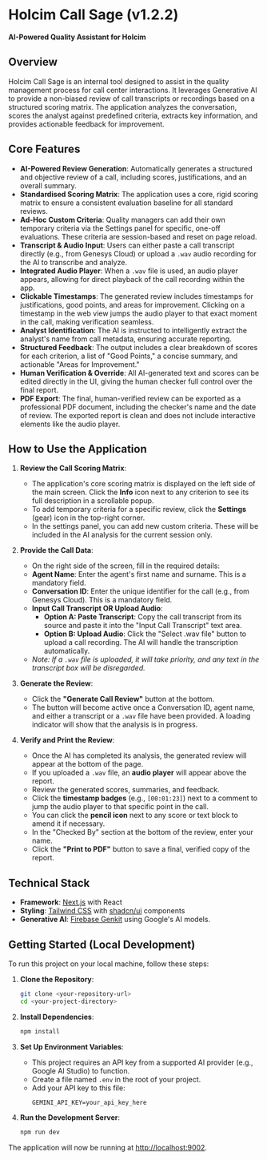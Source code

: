 # Holcim Call Sage (v1.2.2)

**AI-Powered Quality Assistant for Holcim**

## Overview

Holcim Call Sage is an internal tool designed to assist in the quality management process for call center interactions. It leverages Generative AI to provide a non-biased review of call transcripts or recordings based on a structured scoring matrix. The application analyzes the conversation, scores the analyst against predefined criteria, extracts key information, and provides actionable feedback for improvement.

## Core Features

-   **AI-Powered Review Generation**: Automatically generates a structured and objective review of a call, including scores, justifications, and an overall summary.
-   **Standardised Scoring Matrix**: The application uses a core, rigid scoring matrix to ensure a consistent evaluation baseline for all standard reviews.
-   **Ad-Hoc Custom Criteria**: Quality managers can add their own temporary criteria via the Settings panel for specific, one-off evaluations. These criteria are session-based and reset on page reload.
-   **Transcript & Audio Input**: Users can either paste a call transcript directly (e.g., from Genesys Cloud) or upload a `.wav` audio recording for the AI to transcribe and analyze.
-   **Integrated Audio Player**: When a `.wav` file is used, an audio player appears, allowing for direct playback of the call recording within the app.
-   **Clickable Timestamps**: The generated review includes timestamps for justifications, good points, and areas for improvement. Clicking on a timestamp in the web view jumps the audio player to that exact moment in the call, making verification seamless.
-   **Analyst Identification**: The AI is instructed to intelligently extract the analyst's name from call metadata, ensuring accurate reporting.
-   **Structured Feedback**: The output includes a clear breakdown of scores for each criterion, a list of "Good Points," a concise summary, and actionable "Areas for Improvement."
-   **Human Verification & Override**: All AI-generated text and scores can be edited directly in the UI, giving the human checker full control over the final report.
-   **PDF Export**: The final, human-verified review can be exported as a professional PDF document, including the checker's name and the date of review. The exported report is clean and does not include interactive elements like the audio player.

## How to Use the Application

1.  **Review the Call Scoring Matrix**:
    -   The application's core scoring matrix is displayed on the left side of the main screen. Click the **Info** icon next to any criterion to see its full description in a scrollable popup.
    -   To add temporary criteria for a specific review, click the **Settings** (gear) icon in the top-right corner.
    -   In the settings panel, you can add new custom criteria. These will be included in the AI analysis for the current session only.

2.  **Provide the Call Data**:
    -   On the right side of the screen, fill in the required details:
    -   **Agent Name**: Enter the agent's first name and surname. This is a mandatory field.
    -   **Conversation ID**: Enter the unique identifier for the call (e.g., from Genesys Cloud). This is a mandatory field.
    -   **Input Call Transcript OR Upload Audio**:
        -   **Option A: Paste Transcript**: Copy the call transcript from its source and paste it into the "Input Call Transcript" text area.
        -   **Option B: Upload Audio**: Click the "Select .wav file" button to upload a call recording. The AI will handle the transcription automatically.
    -   *Note: If a `.wav` file is uploaded, it will take priority, and any text in the transcript box will be disregarded.*

3.  **Generate the Review**:
    -   Click the **"Generate Call Review"** button at the bottom.
    -   The button will become active once a Conversation ID, agent name, and either a transcript or a `.wav` file have been provided. A loading indicator will show that the analysis is in progress.

4.  **Verify and Print the Review**:
    -   Once the AI has completed its analysis, the generated review will appear at the bottom of the page.
    -   If you uploaded a `.wav` file, an **audio player** will appear above the report.
    -   Review the generated scores, summaries, and feedback.
    -   Click the **timestamp badges** (e.g., `[00:01:23]`) next to a comment to jump the audio player to that specific point in the call.
    -   You can click the **pencil icon** next to any score or text block to amend it if necessary.
    -   In the "Checked By" section at the bottom of the review, enter your name.
    -   Click the **"Print to PDF"** button to save a final, verified copy of the report.

## Technical Stack

-   **Framework**: [Next.js](https://nextjs.org/) with React
-   **Styling**: [Tailwind CSS](https://tailwindcss.com/) with [shadcn/ui](https://ui.shadcn.com/) components
-   **Generative AI**: [Firebase Genkit](https://firebase.google.com/docs/genkit) using Google's AI models.

## Getting Started (Local Development)

To run this project on your local machine, follow these steps:

1.  **Clone the Repository**:
    ```bash
    git clone <your-repository-url>
    cd <your-project-directory>
    ```

2.  **Install Dependencies**:
    ```bash
    npm install
    ```

3.  **Set Up Environment Variables**:
    -   This project requires an API key from a supported AI provider (e.g., Google AI Studio) to function.
    -   Create a file named `.env` in the root of your project.
    -   Add your API key to this file:
        ```
        GEMINI_API_KEY=your_api_key_here
        ```

4.  **Run the Development Server**:
    ```bash
    npm run dev
    ```

The application will now be running at [http://localhost:9002](http://localhost:9002).
